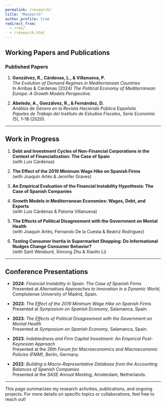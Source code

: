```yaml
---
permalink: /research/
title: "Research"
author_profile: true
redirect_from:  
  - /res/
  - /research.html
---
```


## Working Papers and Publications

### Published Papers
1. **Gonzálvez, R., Cárdenas, L., & Villanueva, P.**  
   *The Evolution of Demand Regimes in Mediterranean Countries*  
   In Arribas & Cárdenas (2024) *The Political Economy of Mediterranean Europe: A Growth Models Perspective*.

2. **Abeledo, A., Gonzálvez, R., & Fernández, D.**  
   *Análisis de Género en la Revista Hacienda Pública Española*  
   *Papeles de Trabajo del Instituto de Estudios Fiscales, Serie Economía* (5), 1–18 (2020).

---

## Work in Progress

1. **Debt and Investment Cycles of Non-Financial Corporations in the Context of Financialization: The Case of Spain**  
   (with Luis Cárdenas)

2. **The Effect of the 2019 Minimum Wage Hike on Spanish Firms**  
   (with Joaquín Artés & Jennifer Graves)

3. **An Empirical Evaluation of the Financial Instability Hypothesis: The Case of Spanish Companies**

4. **Growth Models in Mediterranean Economies: Wages, Debt, and Exports**  
   (with Luis Cárdenas & Paloma Villanueva)

5. **The Effects of Political Disagreement with the Government on Mental Health**  
   (with Joaquín Artés, Fernando De la Cuesta & Beatriz Rodríguez)

6. **Testing Consumer Inertia in Supermarket Shopping: Do Informational Nudges Change Consumer Behavior?**  
   (with Sarit Weisburd, Xinrong Zhu & Xiaolin Li)

---

## Conference Presentations

- **2024**: *Financial Instability in Spain: The Case of Spanish Firms*  
  Presented at *Alternatives Approaches to Innovation in a Dynamic World*, Complutense University of Madrid, Spain.

- **2023**: *The Effect of the 2019 Minimum Wage Hike on Spanish Firms*  
  Presented at *Symposium on Spanish Economy*, Salamanca, Spain.

- **2023**: *The Effects of Political Disagreement with the Government on Mental Health*  
  Presented at *Symposium on Spanish Economy*, Salamanca, Spain.

- **2023**: *Indebtedness and Firm Capital Investment: An Empirical Post-Keynesian Approach*  
  Presented at the *26th Forum for Macroeconomics and Macroeconomic Policies (FMM)*, Berlin, Germany.

- **2022**: *Building a Macro-Representative Database from the Accounting Balances of Spanish Companies*  
  Presented at the *SASE Annual Meeting*, Amsterdam, Netherlands.

---

This page summarizes my research activities, publications, and ongoing projects. For more details on specific topics or collaborations, feel free to reach out!

